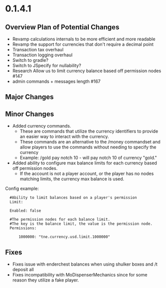 # 0.1.4.1

## Overview Plan of Potential Changes
- Revamp calculations internals to be more efficient and more readable
- Revamp the support for currencies that don't require a decimal point
- Transaction tax overhaul
- Transaction logging overhaul
- Switch to gradle?
- Switch to JSpecify for nullability?
- Research Allow us to limit currency balance based off permission nodes #147
- admin commands + messages length #167

## Major Changes

## Minor Changes
- Added currency commands.
  - These are commands that utilize the currency identifiers to provide an easier way to interact with the currency.
  - These commands are an alternative to the /money commandset and allow players to use the commands without needing to specify the currency
  - Example: /gold pay notch 10 - will pay notch 10 of currency "gold."
- Added ability to configure max balance limits for each currency based off permission nodes.
  - If the account is not a player account, or the player has no nodes matching limits, the currency max balance is used.

Config example:
```
  #Ability to limit balances based on a player's permission
  Limit:

  Enabled: false

  #The permission nodes for each balance limit.
  #The key is the balance limit, the value is the permission node.
  Permissions:

      1000000: "tne.currency.usd.limit.1000000"
```

## Fixes
- Fixes issue with enderchest balances when using shulker boxes and /t deposit all
- Fixes incompatibility with MoDispenserMechanics since for some reason they utilize a fake player.